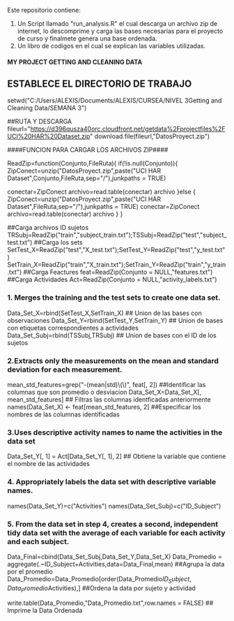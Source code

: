 Este repositorio contiene:
  1. Un Script llamado "run_analysis.R" el cual descarga un archivo zip de internet,
     lo descomprime y carga las bases necesarias para el proyecto de curso y finalmete genera una base ordenada.
  2. Un libro de codigos en el cual se explican las variables utilizadas.
  
#### MY PROJECT GETTING AND CLEANING DATA ####

## ESTABLECE EL DIRECTORIO DE TRABAJO
setwd("C:/Users/ALEXIS/Documents/ALEXIS/CURSEA/NIVEL 3Getting and Cleaning Data/SEMANA 3")

##RUTA Y DESCARGA
fileurl="https://d396qusza40orc.cloudfront.net/getdata%2Fprojectfiles%2FUCI%20HAR%20Dataset.zip"
download.file(fileurl,"DatosProyect.zip")

####FUNCION PARA CARGAR LOS ARCHIVOS ZIP####

ReadZip=function(Conjunto,FileRuta){
  if(!is.null(Conjunto)){
  ZipConect=unzip("DatosProyect.zip",paste("UCI HAR Dataset",Conjunto,FileRuta,sep="/"),junkpaths = TRUE)
   
  conectar=ZipConect
  archivo=read.table(conectar)
  archivo
  }else { 
    ZipConect=unzip("DatosProyect.zip",paste("UCI HAR Dataset",FileRuta,sep="/"),junkpaths = TRUE)
    conectar=ZipConect
    archivo=read.table(conectar)
    archivo
  }
}

##Carga archivos ID sujetos
TRSubj=ReadZip("train","subject_train.txt");TSSubj=ReadZip("test","subject_test.txt")
##Carga los sets
SetTest_X=ReadZip("test","X_test.txt");SetTest_Y=ReadZip("test","y_test.txt")
SetTrain_X=ReadZip("train","X_train.txt");SetTrain_Y=ReadZip("train","y_train.txt")
##Carga Feactures
feat=ReadZip(Conjunto = NULL,"features.txt")
##Carga Actividades
Act=ReadZip(Conjunto = NULL,"activity_labels.txt")


### 1. Merges the training and the test sets to create one data set.
Data_Set_X=rbind(SetTest_X,SetTrain_X)                ## Union de las bases con observaciones
Data_Set_Y=rbind(SetTest_Y,SetTrain_Y)                ## Union de bases con etiquetas correspondientes a actividades
Data_Set_Subj=rbind(TSSubj,TRSubj)                    ## Union de bases con el ID de los sujetos


### 2.Extracts only the measurements on the mean and standard deviation for each measurement. 
mean_std_features=grep("-(mean|std)\\(\\)", feat[, 2]) ##Identificar las columnas que son promedio o desviacion 
Data_Set_X=Data_Set_X[, mean_std_features]             ## Filtras las columnas identficadas anteriormente
names(Data_Set_X) <- feat[mean_std_features, 2]        ##Especificar los nombres de las columnas identificadas


### 3.Uses descriptive activity names to name the activities in the data set
Data_Set_Y[, 1] = Act[Data_Set_Y[, 1], 2]             ## Obtiene la variable que contiene el nombre de las actividades       


### 4. Appropriately labels the data set with descriptive variable names.
names(Data_Set_Y)=c("Activities")
names(Data_Set_Subj)=c("ID_Subject")


### 5.  From the data set in step 4, creates a second, independent tidy data set with the average of each variable for each activity and each subject.
Data_Final=cbind(Data_Set_Subj,Data_Set_Y,Data_Set_X)
Data_Promedio = aggregate(.~ID_Subject+Activities,data=Data_Final,mean)                 ##Agrupa la data por el promedio
Data_Promedio=Data_Promedio[order(Data_Promedio$ID_Subject,Data_Promedio$Activities),]  ##Ordena la data por sujeto y actividad

write.table(Data_Promedio,"Data_Promedio.txt",row.names = FALSE)     ## Imprime la Data Ordenada
  
  
     
